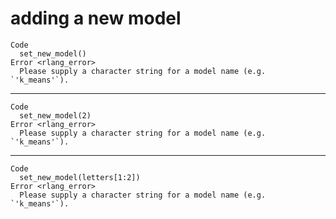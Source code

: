 # adding a new model

    Code
      set_new_model()
    Error <rlang_error>
      Please supply a character string for a model name (e.g. `'k_means'`).

---

    Code
      set_new_model(2)
    Error <rlang_error>
      Please supply a character string for a model name (e.g. `'k_means'`).

---

    Code
      set_new_model(letters[1:2])
    Error <rlang_error>
      Please supply a character string for a model name (e.g. `'k_means'`).

